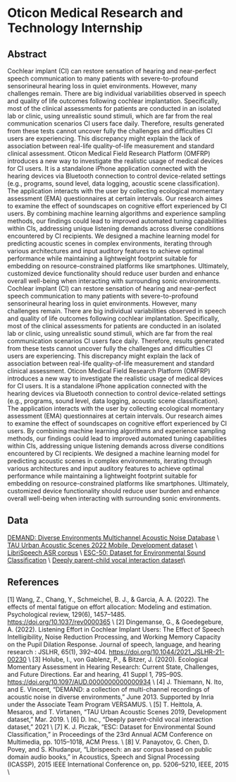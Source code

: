 # Oticon Medical Research and Technology Internship

## Abstract
Cochlear implant (CI) can restore sensation of hearing and near-perfect speech communication to many patients with severe-to-profound sensorineural hearing loss in quiet environments. However, many challenges remain. There are big individual variabilities observed in speech and quality of life outcomes following cochlear implantation. Specifically, most of the clinical assessments for patients are conducted in an isolated lab or clinic, using unrealistic sound stimuli, which are far from the real communication scenarios CI users face daily. Therefore, results generated from these tests cannot uncover fully the challenges and difficulties CI users are experiencing. This discrepancy might explain the lack of association between real-life quality-of-life measurement and standard clinical assessment. Oticon Medical Field Research Platform (OMFRP) introduces a new way to investigate the realistic usage of medical devices for CI users. It is a standalone iPhone application connected with the hearing devices via Bluetooth connection to control device-related settings (e.g., programs, sound level, data logging, acoustic scene classification). The application interacts with the user by collecting ecological momentary assessment (EMA) questionnaires at certain intervals. Our research aimes to examine the effect of soundscapes on cognitive effort experienced by CI users.  By combining machine learning algorithms and experience sampling methods, our findings could lead to improved automated tuning capabilities within CIs, addressing unique listening demands across diverse conditions encountered by CI recipients. We designed a machine learning model for predicting acoustic scenes in complex environments, iterating through various architectures and input auditory features to achieve optimal performance while maintaining a lightweight footprint suitable for embedding on resource-constrained platforms like smartphones. Ultimately, customized device functionality should reduce user burden and enhance overall well-being when interacting with surrounding sonic environments. Cochlear implant (CI) can restore sensation of hearing and near-perfect speech communication to many patients with severe-to-profound sensorineural hearing loss in quiet environments. However, many challenges remain. There are big individual variabilities observed in speech and quality of life outcomes following cochlear implantation. Specifically, most of the clinical assessments for patients are conducted in an isolated lab or clinic, using unrealistic sound stimuli, which are far from the real communication scenarios CI users face daily. Therefore, results generated from these tests cannot uncover fully the challenges and difficulties CI users are experiencing. This discrepancy might explain the lack of association between real-life quality-of-life measurement and standard clinical assessment. Oticon Medical Field Research Platform (OMFRP) introduces a new way to investigate the realistic usage of medical devices for CI users. It is a standalone iPhone application connected with the hearing devices via Bluetooth connection to control device-related settings (e.g., programs, sound level, data logging, acoustic scene classification). The application interacts with the user by collecting ecological momentary assessment (EMA) questionnaires at certain intervals. Our research aimes to examine the effect of soundscapes on cognitive effort experienced by CI users.  By combining machine learning algorithms and experience sampling methods, our findings could lead to improved automated tuning capabilities within CIs, addressing unique listening demands across diverse conditions encountered by CI recipients. We designed a machine learning model for predicting acoustic scenes in complex environments, iterating through various architectures and input auditory features to achieve optimal performance while maintaining a lightweight footprint suitable for embedding on resource-constrained platforms like smartphones. Ultimately, customized device functionality should reduce user burden and enhance overall well-being when interacting with surrounding sonic environments. 

## Data
[DEMAND: Diverse Environments Multichannel Acoustic Noise Database](https://zenodo.org/record/1227121) \\
[TAU Urban Acoustic Scenes 2022 Mobile, Development dataset](https://zenodo.org/record/6337421) \\
[LibriSpeech ASR corpus](https://www.openslr.org/12) \\
[ESC-50: Dataset for Environmental Sound Classification](https://github.com/karolpiczak/ESC-50) \\
[Deeply parent-child vocal interaction dataset](https://www.openslr.org/98/)\\

## References
[1] Wang, Z., Chang, Y., Schmeichel, B. J., & Garcia, A. A. (2022). The effects of mental fatigue on effort allocation: Modeling and estimation. Psychological review, 129(6), 1457–1485. https://doi.org/10.1037/rev0000365 \\
[2] Dingemanse, G., & Goedegebure, A. (2022). Listening Effort in Cochlear Implant Users: The Effect of Speech Intelligibility, Noise Reduction Processing, and Working Memory Capacity on the Pupil Dilation Response. Journal of speech, language, and hearing research : JSLHR, 65(1), 392–404. https://doi.org/10.1044/2021_JSLHR-21-00230 \\
[3] Holube, I., von Gablenz, P., & Bitzer, J. (2020). Ecological Momentary Assessment in Hearing Research: Current State, Challenges, and Future Directions. Ear and hearing, 41 Suppl 1, 79S–90S. https://doi.org/10.1097/AUD.0000000000000934 \\
[4] J. Thiemann, N. Ito, and E. Vincent, “DEMAND: a collection of multi-channel recordings of acoustic noise in diverse environments,” June 2013. Supported by Inria under the Associate Team Program VERSAMUS. \\
[5] T. Heittola, A. Mesaros, and T. Virtanen, “TAU Urban Acoustic Scenes 2019, Development dataset,” Mar. 2019. \\
[6] D. Inc., “Deeply parent-child vocal interaction dataset,” 2021 \\
[7] K. J. Piczak, “ESC: Dataset for Environmental Sound Classification,” in Proceedings of the 23rd Annual ACM Conference on Multimedia, pp. 1015–1018, ACM Press. \\
[8] V. Panayotov, G. Chen, D. Povey, and S. Khudanpur, “Librispeech: an asr corpus based on public domain audio books,” in Acoustics, Speech and Signal Processing (ICASSP), 2015 IEEE International Conference on, pp. 5206–5210, IEEE, 2015 \\
